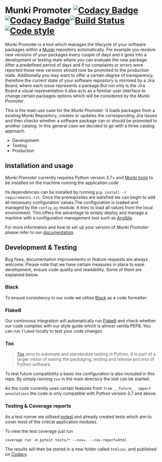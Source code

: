 # Munki Promoter [![Codacy Badge](https://api.codacy.com/project/badge/Coverage/763edf5e399945378a3b8fd649576a6d)](https://www.codacy.com?utm_source=github.com&utm_medium=referral&utm_content=tcinbis/munkipromoter&utm_campaign=Badge_Coverage)[![Codacy Badge](https://api.codacy.com/project/badge/Grade/763edf5e399945378a3b8fd649576a6d)](https://www.codacy.com?utm_source=github.com&amp;utm_medium=referral&amp;utm_content=tcinbis/munkipromoter&amp;utm_campaign=Badge_Grade)[![Build Status](https://travis-ci.com/tcinbis/munkipromoter.svg?token=UG4L2xzc4VqB7GwMRNRu&branch=master)](https://travis-ci.com/tcinbis/munkipromoter) [![Code style](https://img.shields.io/badge/code%20style-black-000000.svg)](https://github.com/tcinbis/munkipromoter)

Munki Promoter is a tool which manages the lifecycle of your software packages
within a [Munki](https://github.com/munki/munki) repository automatically.
For example you receive new versions of your packages every couple of days and
it goes into a development or testing state where you can evaluate the new
package. After a predefined period of days and if no complaints or errors were
reported these new versions should now be promoted to the production state.
Additionally you may want to offer a certain degree of transparency, therefore
the current state of your software repository is mirrored by a Jira Board, where
each issue represents a package.But not only is the Jira Board a visual
representation it also acts as a familiar user interface to change certain
packages options which will be considered by the _Munki Promoter_.

This is the main use case for the _Munki Promoter_.
It loads packages from a existing Munki Repository, creates or updates the
corresponding Jira issues and then checks whether a software package can or
should be promoted to another catalog. In this general case we decided to go
with a three catalog approach.

- Development
- Testing
- Production

## Installation and usage

_Munki Promoter_ currently requires Python version 3.7+ and
[Munki tools](https://github.com/munki/munki/releases) to be installed on the
machine running the application code

Its dependencies can be installed by running `pip install -r requirements.txt`.
Once the prerequisites are satisfied we can begin to add all necessary
configuration values.The configuration is loaded and managed by the `config.py`
module. It tries to load all values from the local environment.
This offers the advantage to simply deploy and manage a machine with a
configuration management tool such as
[Ansible](https://github.com/ansible/ansible).

For more information and how to set up your version of _Munki Promoter_ please
refer to our [documentation](https://tcinbis.github.io/munkipromoter-docs).

## Development & Testing

Bug fixes, documentation improvements or feature requests are always welcome.
Please note that we have certain measures in place to ease development, ensure
code quality and readability. Some of them are explained below.

### Black

To ensure consistency in our code we utilise
[Black](https://github.com/python/black) as a code formatter.

### Flake8

Our continuous integration will automatically run 
[Flake8](http://flake8.pycqa.org/en/latest/index.html) and check whether our 
code complies with our style guide which is almost vanilla PEP8. You can run
`flake8` locally to test your code changes. 

### Tox

>[Tox](https://tox.readthedocs.io/en/latest/index.html) aims to automate and
> standardize testing in Python. It is part of a larger vision of easing the
> packaging, testing and release process of Python software.

To test future compatibility a basic tox configuration is also included in this
repo. By simply running `tox` in the main directory the test can be started.

As the code currently uses certain features from
`from __future__ import annotations` the code is only compatible with Python
version 3.7 and above.

### Testing & Coverage reports

As a test runner we utilised [pytest](https://pytest.org) and already created
tests which aim to cover most of the critical application modules.

To view the test coverage just run

```coverage run -m pytest tests/* --cov=. --cov-report=html```

The results will then be stored in a new folder called `htmlcov`. and published
on [Codacy](https://app.codacy.com/project/tom.cinbis/munkipromoter/dashboard).
